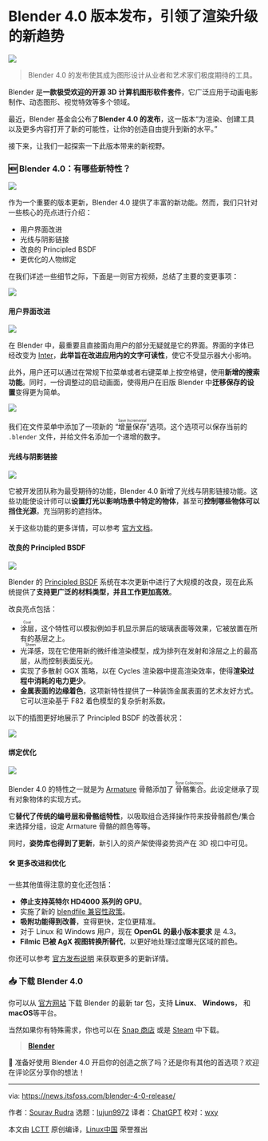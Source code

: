 [#]: subject: "Blender 4.0 Release Arrives With Game-Changing Rendering Upgrades"
[#]: via: "https://news.itsfoss.com/blender-4-0-release/"
[#]: author: "Sourav Rudra https://news.itsfoss.com/author/sourav/"
[#]: collector: "lujun9972/lctt-scripts-1693450080"
[#]: translator: "ChatGPT"
[#]: reviewer: "wxy"
[#]: publisher: "wxy"
[#]: url: "https://linux.cn/article-16388-1.html"

Blender 4.0 版本发布，引领了渲染升级的新趋势
======

![][0]

> Blender 4.0 的发布使其成为图形设计从业者和艺术家们极度期待的工具。

Blender 是**一款极受欢迎的开源 3D 计算机图形软件套件**，它广泛应用于动画电影制作、动态图形、视觉特效等多个领域。

最近，Blender 基金会公布了**Blender 4.0 的发布**，这一版本“为渲染、创建工具以及更多内容打开了新的可能性，让你的创造自由提升到新的水平。”

接下来，让我们一起探索一下此版本带来的新视野。

### 🆕 Blender 4.0：有哪些新特性？

![][1]

作为一个重要的版本更新，Blender 4.0 提供了丰富的新功能。然而，我们只针对一些核心的亮点进行介绍：

  * 用户界面改进
  * 光线与阴影链接
  * 改良的 Principled BSDF
  * 更优化的人物绑定

在我们详述一些细节之际，下面是一则官方视频，总结了主要的变更事项：

![][1A]

#### 用户界面改进

![][2]

在 Blender 中，最重要且直接面向用户的部分无疑就是它的界面。界面的字体已经改变为 [Inter][3]，**此举旨在改进应用内的文字可读性**，使它不受显示器大小影响。

此外，用户还可以通过在常规下拉菜单或者右键菜单上按空格键，使用**新增的搜索功能**。同时，一份调整过的启动画面，使得用户在旧版 Blender 中**迁移保存的设置**变得更为简单。

![][4]

我们在文件菜单中添加了一项新的 “<ruby>增量保存<rt>Save Incremental</rt></ruby>”选项。这个选项可以保存当前的 `.blender` 文件，并给文件名添加一个递增的数字。

#### 光线与阴影链接

![][5]

它被开发团队称为最受期待的功能，Blender 4.0 新增了光线与阴影链接功能。这些功能使设计师可以**设置灯光以影响场景中特定的物体**，甚至可**控制哪些物体可以挡住光源**，充当阴影的遮挡体。

关于这些功能的更多详情，可以参考 [官方文档][6]。

#### 改良的 Principled BSDF

![][7]

Blender 的 [Principled BSDF][8] 系统在本次更新中进行了大规模的改良，现在此系统提供了**支持更广泛的材料类型，并且工作更加高效**。

改良亮点包括：

  * <ruby>涂层<rt>Coat</rt></ruby>，这个特性可以模拟例如手机显示屏后的玻璃表面等效果，它被放置在所有的基层之上。
  * <ruby>光泽感<rt>Sheen</rt></ruby>，现在它使用新的微纤维渲染模型，成为排列在发射和涂层之上的最高层，从而控制表面反光。
  * 实现了多散射 GGX 策略，以在 Cycles 渲染器中提高渲染效率，使得**渲染过程中消耗的电力更少**。
  * **金属表面的边缘着色**，这项新特性提供了一种装饰金属表面的艺术友好方式。它可以渲染基于 F82 着色模型的复杂折射系数。

以下的插图更好地展示了 Principled BSDF 的改善状况：

![][9]

#### 绑定优化

![][10]

Blender 4.0 的特性之一就是为 [Armature][11] 骨骼添加了 <ruby>骨骼集合<rt>Bone Collections</rt></ruby>。此设定继承了现有对象物体的实现方式。

它**替代了传统的编号层和骨骼组特性**，以吸取组合选择操作符来按骨骼颜色/集合来选择分组，设定 Armature 骨骼的颜色等等。

同时，**姿势库也得到了更新**，新引入的资产架使得姿势资产在 3D 视口中可见。

#### 🛠️ 更多改进和优化

一些其他值得注意的变化还包括：

  * **停止支持英特尔 HD4000 系列的 GPU**。
  * 实施了新的 [blendfile 兼容性政策][12]。
  * **吸附功能得到改善**，变得更快，定位更精准。
  * 对于 Linux 和 Windows 用户，现在 **OpenGL 的最小版本要求** 是 4.3。
  * **Filmic 已被 AgX 视图转换所替代**，以更好地处理过度曝光区域的颜色。

你还可以参考 [官方发布说明][13] 来获取更多的更新详情。

### 📥 下载 Blender 4.0

你可以从 [官方网站][14] 下载 Blender 的最新 tar 包，支持 **Linux**、 **Windows**， 和 **macOS**等平台。

当然如果你有特殊需求，你也可以在 [Snap 商店][15] 或是 [Steam][16] 中下载。

> **[Blender][14]**

💬 准备好使用 Blender 4.0 开启你的创造之旅了吗？还是你有其他的首选项？欢迎在评论区分享你的想法！

--------------------------------------------------------------------------------

via: https://news.itsfoss.com/blender-4-0-release/

作者：[Sourav Rudra][a]
选题：[lujun9972][b]
译者：[ChatGPT](https://linux.cn/lctt/ChatGPT)
校对：[wxy](https://github.com/wxy)

本文由 [LCTT](https://github.com/LCTT/TranslateProject) 原创编译，[Linux中国](https://linux.cn/) 荣誉推出

[a]: https://news.itsfoss.com/author/sourav/
[b]: https://github.com/lujun9972
[1]: https://news.itsfoss.com/content/images/2023/11/Blender_4.0.png
[1A]: https://youtu.be/LcQkk7NbOoY
[2]: https://news.itsfoss.com/content/images/2023/11/Blender_4.0_2.png
[3]: https://rsms.me/inter/
[4]: https://news.itsfoss.com/content/images/2023/11/Blender_4.0_2b.png
[5]: https://news.itsfoss.com/content/images/2023/11/Blender_4.0_3.png
[6]: https://docs.blender.org/manual/en/4.0/render/cycles/object_settings/light_linking.html
[7]: https://news.itsfoss.com/content/images/2023/11/Blender_4.0_4.png
[8]: https://docs.blender.org/manual/en/4.0/render/shader_nodes/shader/principled.html
[9]: https://news.itsfoss.com/content/images/2023/11/Blender_4.0_4b.png
[10]: https://news.itsfoss.com/content/images/2023/11/Blender_4.0_5.png
[11]: https://docs.blender.org/manual/en/latest/animation/armatures/introduction.html
[12]: https://wiki.blender.org/wiki/Process/Compatibility_Handling
[13]: https://wiki.blender.org/wiki/Reference/Release_Notes/4.0
[14]: https://www.blender.org/download/
[15]: https://snapcraft.io/blender
[16]: https://store.steampowered.com/app/365670/Blender/
[0]: https://img.linux.net.cn/data/attachment/album/202311/16/155543ys6vz9tu2uzqw97v.jpg